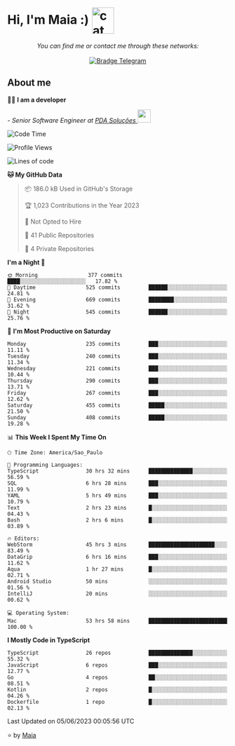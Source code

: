 <h1 align="left">Hi, I'm Maia :) 
<img src="https://emojis.slackmojis.com/emojis/images/1643509834/36299/black-cat.gif?1643509834" width="50" height="60" align="center"  alt="cat"/>
</h1>

<p align="center">
    <i>You can find me or contact me through these networks:</i>
    <br/><br/>
    <a href="https://t.me/mrootx" target="_blank">
        <img src="https://img.shields.io/badge/-Telegram-2CA5E0?logo=telegram&style=flat&logoColor=white" alt="Bradge Telegram" />
    </a>
</p>

## About me

:technologist: <strong>I am a developer</strong> <br>

<p><em> - Senior Software Engineer at <a href="https://pdasolucoes.com.br">PDA Soluções
</a><img src="https://media.giphy.com/media/WUlplcMpOCEmTGBtBW/giphy.gif" width="30"> 
</em></p>

<!--START_SECTION:waka-->
![Code Time](http://img.shields.io/badge/Code%20Time-2%2C739%20hrs%206%20mins-blue)

![Profile Views](http://img.shields.io/badge/Profile%20Views-5-blue)

![Lines of code](https://img.shields.io/badge/From%20Hello%20World%20I%27ve%20Written-535.7%20thousand%20lines%20of%20code-blue)

**🐱 My GitHub Data** 

> 📦 186.0 kB Used in GitHub's Storage 
 > 
> 🏆 1,023 Contributions in the Year 2023
 > 
> 🚫 Not Opted to Hire
 > 
> 📜 41 Public Repositories 
 > 
> 🔑 4 Private Repositories 
 > 
**I'm a Night 🦉** 

```text
🌞 Morning                377 commits         ████░░░░░░░░░░░░░░░░░░░░░   17.82 % 
🌆 Daytime                525 commits         ██████░░░░░░░░░░░░░░░░░░░   24.81 % 
🌃 Evening                669 commits         ████████░░░░░░░░░░░░░░░░░   31.62 % 
🌙 Night                  545 commits         ██████░░░░░░░░░░░░░░░░░░░   25.76 % 
```
📅 **I'm Most Productive on Saturday** 

```text
Monday                   235 commits         ███░░░░░░░░░░░░░░░░░░░░░░   11.11 % 
Tuesday                  240 commits         ███░░░░░░░░░░░░░░░░░░░░░░   11.34 % 
Wednesday                221 commits         ███░░░░░░░░░░░░░░░░░░░░░░   10.44 % 
Thursday                 290 commits         ███░░░░░░░░░░░░░░░░░░░░░░   13.71 % 
Friday                   267 commits         ███░░░░░░░░░░░░░░░░░░░░░░   12.62 % 
Saturday                 455 commits         █████░░░░░░░░░░░░░░░░░░░░   21.50 % 
Sunday                   408 commits         █████░░░░░░░░░░░░░░░░░░░░   19.28 % 
```


📊 **This Week I Spent My Time On** 

```text
🕑︎ Time Zone: America/Sao_Paulo

💬 Programming Languages: 
TypeScript               30 hrs 32 mins      ██████████████░░░░░░░░░░░   56.59 % 
SQL                      6 hrs 28 mins       ███░░░░░░░░░░░░░░░░░░░░░░   11.99 % 
YAML                     5 hrs 49 mins       ███░░░░░░░░░░░░░░░░░░░░░░   10.79 % 
Text                     2 hrs 23 mins       █░░░░░░░░░░░░░░░░░░░░░░░░   04.43 % 
Bash                     2 hrs 6 mins        █░░░░░░░░░░░░░░░░░░░░░░░░   03.89 % 

🔥 Editors: 
WebStorm                 45 hrs 3 mins       █████████████████████░░░░   83.49 % 
DataGrip                 6 hrs 16 mins       ███░░░░░░░░░░░░░░░░░░░░░░   11.62 % 
Aqua                     1 hr 27 mins        █░░░░░░░░░░░░░░░░░░░░░░░░   02.71 % 
Android Studio           50 mins             ░░░░░░░░░░░░░░░░░░░░░░░░░   01.56 % 
IntelliJ                 20 mins             ░░░░░░░░░░░░░░░░░░░░░░░░░   00.62 % 

💻 Operating System: 
Mac                      53 hrs 58 mins      █████████████████████████   100.00 % 
```

**I Mostly Code in TypeScript** 

```text
TypeScript               26 repos            ██████████████░░░░░░░░░░░   55.32 % 
JavaScript               6 repos             ███░░░░░░░░░░░░░░░░░░░░░░   12.77 % 
Go                       4 repos             ██░░░░░░░░░░░░░░░░░░░░░░░   08.51 % 
Kotlin                   2 repos             █░░░░░░░░░░░░░░░░░░░░░░░░   04.26 % 
Dockerfile               1 repo              █░░░░░░░░░░░░░░░░░░░░░░░░   02.13 % 
```




 Last Updated on 05/06/2023 00:05:56 UTC
<!--END_SECTION:waka-->

⭐️ by [Maia](https://github.com/gabrielmaialva33/)


